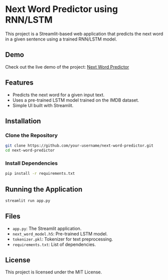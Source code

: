 # Next Word Predictor using RNN/LSTM

This project is a Streamlit-based web application that predicts the next word in a given sentence using a trained RNN/LSTM model.

## Demo
Check out the live demo of the project: [Next Word Predictor](https://next-word-prediction.streamlit.app)

## Features
- Predicts the next word for a given input text.
- Uses a pre-trained LSTM model trained on the IMDB dataset.
- Simple UI built with Streamlit.

## Installation
### Clone the Repository
```sh
git clone https://github.com/your-username/next-word-predictor.git
cd next-word-predictor
```

### Install Dependencies
```sh
pip install -r requirements.txt
```

## Running the Application
```sh
streamlit run app.py
```

## Files
- `app.py`: The Streamlit application.
- `next_word_model.h5`: Pre-trained LSTM model.
- `tokenizer.pkl`: Tokenizer for text preprocessing.
- `requirements.txt`: List of dependencies.

## License
This project is licensed under the MIT License.

